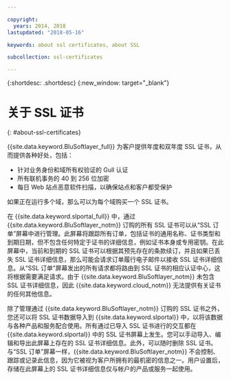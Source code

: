 ```yaml
---

copyright:
  years: 2014, 2018
lastupdated: "2018-05-16"

keywords: about ssl certificates, about SSL

subcollection: ssl-certificates

---
```


{:shortdesc: .shortdesc}
{:new_window: target="_blank"}

# 关于 SSL 证书
{: #about-ssl-certificates}

{{site.data.keyword.BluSoftlayer_full}} 为客户提供年度和双年度 SSL 证书，从而提供各种好处，包括：

* 针对业务身份和域所有权验证的 Gull 认证
* 所有联机事务的 40 到 256 位加密
* 每日 Web 站点恶意软件扫描，以确保站点和客户都受保护

如果正在运行多个域，那么可以为每个域购买一个 SSL 证书。

在 {{site.data.keyword.slportal_full}} 中，通过 {{site.data.keyword.BluSoftlayer_notm}} 订购的所有 SSL 证书可以从“SSL 订单”屏幕中进行管理。此屏幕将跟踪所有订单，包括证书的通用名称、证书类型和到期日期，但不包含任何特定于证书的详细信息，例如证书本身或专用密钥。在此屏幕中，当前和到期的 SSL 证书可以根据其预先存在的条款续订，并且如果已丢失 SSL 证书详细信息，那么可能会请求订单履行电子邮件以接收 SSL 证书详细信息。从“SSL 订单”屏幕发出的所有请求都将路由到 SSL 证书的相应认证中心，这将根据需要满足请求。由于 {{site.data.keyword.BluSoftlayer_notm}} 未包含 SSL 证书详细信息，因此 {{site.data.keyword.cloud_notm}} 无法提供有关证书的任何其他信息。

除了管理通过 {{site.data.keyword.BluSoftlayer_notm}} 订购的 SSL 证书之外，您还可以将 SSL 证书数据导入到 {{site.data.keyword.slportal}} 中，以将该数据与各种产品和服务配合使用。所有通过已导入 SSL 证书进行的交互都在 {{site.data.keyword.slportal}} 中的 SSL 证书屏幕上发生。您可以手动导入、编辑和导出此屏幕上存在的 SSL 证书详细信息。此外，可以随时删除 SSL 证书。与“SSL 订单”屏幕一样，{{site.data.keyword.BluSoftlayer_notm}} 不会控制、跟踪或记录此信息，因为它被视为客户所拥有的最机密的信息之一。用户设置后，存储在此屏幕上的 SSL 证书详细信息仅与帐户的产品或服务一起使用。
